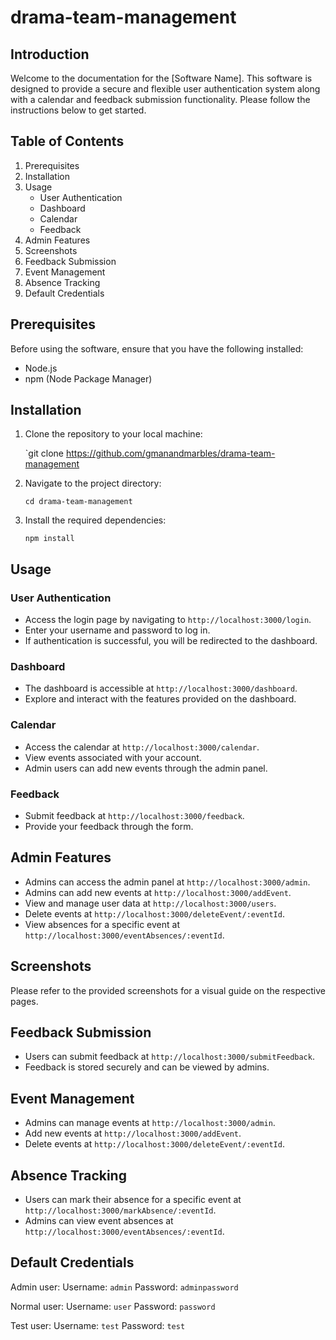 # drama-team-management
 

## Introduction

Welcome to the documentation for the [Software Name]. This software is designed to provide a secure and flexible user authentication system along with a calendar and feedback submission functionality. Please follow the instructions below to get started.

## Table of Contents

1.  Prerequisites
2.  Installation
3.  Usage
    -   User Authentication
    -   Dashboard
    -   Calendar
    -   Feedback
4. Admin Features
5.  Screenshots
6.  Feedback Submission
7.  Event Management
8.  Absence Tracking
9. Default Credentials

## Prerequisites

Before using the software, ensure that you have the following installed:

-   Node.js
-   npm (Node Package Manager)

## Installation

1.  Clone the repository to your local machine:
    
    
    `git clone https://github.com/gmanandmarbles/drama-team-management 
    
2.  Navigate to the project directory:
    
    
    `cd drama-team-management` 
    
3.  Install the required dependencies:
    
    
    `npm install` 
    

## Usage

### User Authentication

-   Access the login page by navigating to `http://localhost:3000/login`.
-   Enter your username and password to log in.
-   If authentication is successful, you will be redirected to the dashboard.

### Dashboard

-   The dashboard is accessible at `http://localhost:3000/dashboard`.
-   Explore and interact with the features provided on the dashboard.

### Calendar

-   Access the calendar at `http://localhost:3000/calendar`.
-   View events associated with your account.
-   Admin users can add new events through the admin panel.

### Feedback

-   Submit feedback at `http://localhost:3000/feedback`.
-   Provide your feedback through the form.

## Admin Features

-   Admins can access the admin panel at `http://localhost:3000/admin`.
-   Admins can add new events at `http://localhost:3000/addEvent`.
-   View and manage user data at `http://localhost:3000/users`.
-   Delete events at `http://localhost:3000/deleteEvent/:eventId`.
-   View absences for a specific event at `http://localhost:3000/eventAbsences/:eventId`.

## Screenshots

Please refer to the provided screenshots for a visual guide on the respective pages.

## Feedback Submission

-   Users can submit feedback at `http://localhost:3000/submitFeedback`.
-   Feedback is stored securely and can be viewed by admins.

## Event Management

-   Admins can manage events at `http://localhost:3000/admin`.
-   Add new events at `http://localhost:3000/addEvent`.
-   Delete events at `http://localhost:3000/deleteEvent/:eventId`.

## Absence Tracking

-   Users can mark their absence for a specific event at `http://localhost:3000/markAbsence/:eventId`.
-   Admins can view event absences at `http://localhost:3000/eventAbsences/:eventId`.


## Default Credentials

Admin user:
Username: `admin` 
Password: `adminpassword`

Normal user:
Username: `user`
Password: `password`

Test user:
Username: `test`
Password: `test`